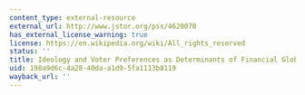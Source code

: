 ```yaml
---
content_type: external-resource
external_url: http://www.jstor.org/pss/4620070
has_external_license_warning: true
license: https://en.wikipedia.org/wiki/All_rights_reserved
status: ''
title: Ideology and Voter Preferences as Determinants of Financial Globalization
uid: 198a9d6c-4a28-40da-a1d9-5fa1113b8119
wayback_url: ''
---
```

